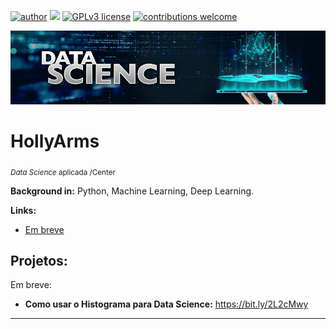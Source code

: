 [![author](https://img.shields.io/badge/author-carlosfab-red.svg)](https://www.linkedin.com/in/carlosfab) [![](https://img.shields.io/badge/python-3.7+-blue.svg)](https://www.python.org/downloads/release/python-365/) [![GPLv3 license](https://img.shields.io/badge/License-GPLv3-blue.svg)](http://perso.crans.org/besson/LICENSE.html) [![contributions welcome](https://img.shields.io/badge/contributions-welcome-brightgreen.svg?style=flat)](https://github.com/carlosfab/data_science/issues)

<p align="center">
  <img src="data-science-banner.png" >
</p>

# HollyArms
<sub>*Data Science* aplicada /Center</sub>



**Background in:** Python, Machine Learning, Deep Learning.

**Links:**
* [Em breve](http://)


## Projetos:
Em breve:

* **Como usar o Histograma para Data Science:** https://bit.ly/2L2cMwy

---
